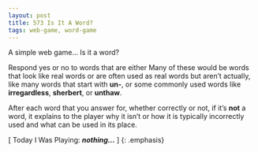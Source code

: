 ```yaml
---
layout: post
title: 573 Is It A Word?
tags: web-game, word-game
---
```

A simple web game… Is it a word?

Respond yes or no to words that are either Many of these would be words that look like real words or are often used as real words but aren’t actually, like many words that start with **un-**, or some commonly used words like **irregardless**, **sherbert**, or **unthaw**.

After each word that you answer for, whether correctly or not, if it’s **not** a word, it explains to the player why it isn’t or how it is typically incorrectly used and what can be used in its place.

[ Today I Was Playing: ***nothing...*** ]
{: .emphasis}